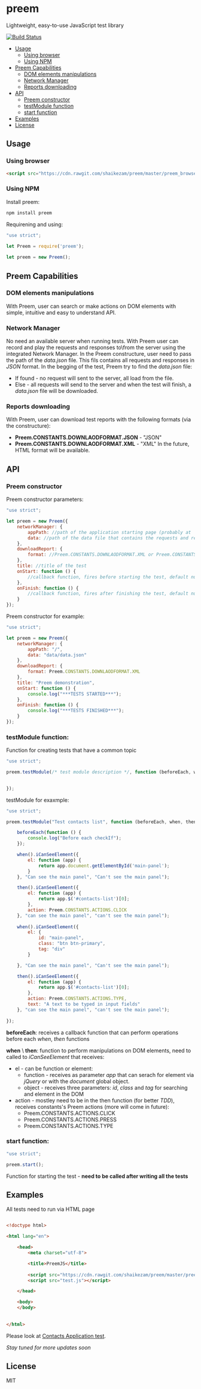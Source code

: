 # preem

Lightweight, easy-to-use JavaScript test library

[![Build Status](http://circleci-badges-max.herokuapp.com/img/shaikezam/preem/master?token=:circle-ci-token)](https://circleci.com/gh/shaikezam/preem/tree/master)
- [Usage](#usage)
    * [Using browser](#using-browser)
    * [Using NPM](#using-npm)
- [Preem Capabilities](#preem-capabilities)
    * [DOM elements manipulations](#dom-elements-manipulations)
    * [Network Manager](#network-manager)
    * [Reports downloading](#reports-downloading)
- [API](#api)
    * [Preem constructor](#preem-constructor)
    * [testModule function](#testmodule-function)
    * [start function](#start-function)
- [Examples](#examples)
- [License](#license)

## Usage

### Using browser

```html
<script src="https://cdn.rawgit.com/shaikezam/preem/master/preem_browser.js"></script>
```

### Using NPM
Install preem:

```javascript
npm install preem
```

Requirening and using:

```javascript
"use strict";
    
let Preem = require('preem');

let preem = new Preem();
```

## Preem Capabilities

### DOM elements manipulations

With Preem, user can search or make actions on DOM elements with simple, intuitive and easy to understand API.

### Network Manager

No need an available server when running tests.
With Preem user can record and play the requests and responses to\from the server using the integrated Network Manager.
In the Preem constructure, user need to pass the path of the *data.json* file.
This fils contains all requests and responses in *JSON* format.
In the begging of the test, Preem try to find the *data.json* file:
   - If found - no request will sent to the server, all load from the file.
   - Else - all requests will send to the server and when the test will finish, a *data.json* file will be downloaded.

### Reports downloading

With Preem, user can download test reports with the following formats (via the constructure):
   - **Preem.CONSTANTS.DOWNLAODFORMAT.JSON** - "JSON"
   - **Preem.CONSTANTS.DOWNLAODFORMAT.XML** - "XML"
In the future, HTML format will be available.

## API

### Preem constructor

Preem constructor parameters:

```javascript
"use strict";

let preem = new Preem({
    networkManager: {
        appPath: //path of the application starting page (probably at '/')
        data: //path of the data file that contains the requests and responses to the server
    },
    downloadReport: {
        format: //Preem.CONSTANTS.DOWNLAODFORMAT.XML or Preem.CONSTANTS.DOWNLAODFORMAT.JSON
    },
    title: //title of the test
    onStart: function () {
        //callback function, fires before starting the test, default null
    },
    onFinish: function () {
        //callback function, fires after finishing the test, default null
    }
});
```

Preem constructor for example:

```javascript
"use strict";

let preem = new Preem({ 
    networkManager: {
        appPath: "/",
        data: "data/data.json"
    },
    downloadReport: {
        format: Preem.CONSTANTS.DOWNLAODFORMAT.XML
    },
    title: "Preem demonstration",
    onStart: function () {
        console.log("***TESTS STARTED***");
    },
    onFinish: function () {
        console.log("***TESTS FINISHED***");
    }
});
```

### testModule function:

Function for creating tests that have a common topic

```javascript
"use strict";

preem.testModule(/* test module description */, function (beforeEach, when, then) {

    
});

```

testModule for exaxmple:

```javascript
"use strict";

preem.testModule("Test contacts list", function (beforeEach, when, then) {

    beforeEach(function () {
        console.log("Before each checkIf");
    });

    when().iCanSeeElement({
        el: function (app) {
            return app.document.getElementById('main-panel');
        }
    }, "Can see the main panel", "Can't see the main panel");

    then().iCanSeeElement({
        el: function (app) {
            return app.$('#contacts-list')[0];
        },
        action: Preem.CONSTANTS.ACTIONS.CLICK
    }, "can see the main panel", "can't see the main panel");
    
    when().iCanSeeElement({
        el: {
            id: "main-panel",
            class: "btn btn-primary",
            tag: "div"
        }

    }, "Can see the main panel", "Can't see the main panel");

    then().iCanSeeElement({
        el: function (app) {
            return app.$('#contacts-list')[0];
        },
        action: Preem.CONSTANTS.ACTIONS.TYPE,
        text: "A text to be typed in input fields"
    }, "can see the main panel", "can't see the main panel");
    
});

```

**beforeEach**: receives a callback function that can perform operations before each *when*, *then* functions

**when** \ **then**: function to perform manipulations on DOM elements, need to called to *iCanSeeElement* that receives:
- el - can be function or element:
   - function - receives as parameter *app* that can serach for element via *jQuery* or with the *document* global object.
   - object - receives three parameters: *id*, *class* and *tag* for searching and element in the DOM
- action - mostley need to be in the then function (for better *TDD*), receives constants's Preem actions (more will come in future):
   - Preem.CONSTANTS.ACTIONS.CLICK
   - Preem.CONSTANTS.ACTIONS.PRESS
   - Preem.CONSTANTS.ACTIONS.TYPE

### start function:

```javascript
"use strict";

preem.start();

```

Function for starting the test - **need to be called after writing all the tests**

## Examples

All tests need to run via HTML page

```html

<!doctype html>

<html lang="en">

    <head>
        <meta charset="utf-8">

        <title>PreemJS</title>
        
        <script src="https://cdn.rawgit.com/shaikezam/preem/master/preem_browser.js"></script> 
        <script src="test.js"></script>

    </head>

    <body>
    </body>
    
    
</html>

```

Please look at [Contacts Application test](https://github.com/shaikezam/Contacts-Application/blob/master/public/test/test.js).


*Stay tuned for more updates soon*

## License

MIT
